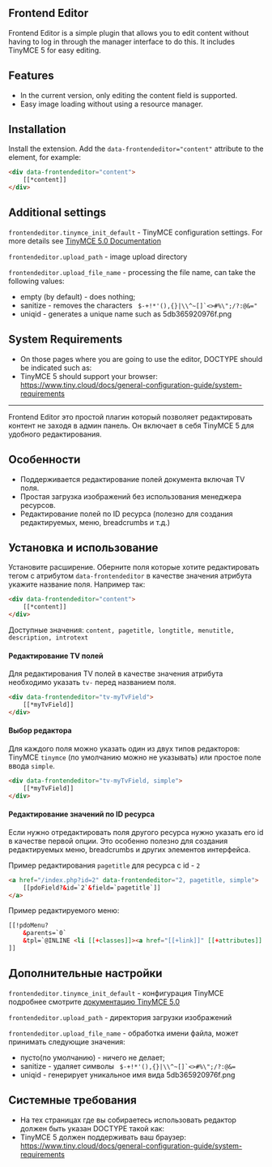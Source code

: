 ## Frontend Editor
Frontend Editor is a simple plugin that allows you to edit content without having to log in through the manager interface to do this. It includes TinyMCE 5 for easy editing.

## Features
- In the current version, only editing the content field is supported.
- Easy image loading without using a resource manager.

## Installation
Install the extension. Add the ```data-frontendeditor="content"``` attribute to the element, for example:
```html
<div data-frontendeditor="content">
    [[*content]]
</div>
```

## Additional settings
```frontendeditor.tinymce_init_default``` - TinyMCE configuration settings. For more details see [TinyMCE 5.0 Documentation](https://www.tiny.cloud/docs/)

```frontendeditor.upload_path``` - image upload directory

```frontendeditor.upload_file_name``` - processing the file name, can take the following values:
* empty (by default) - does nothing;
* sanitize - removes the characters ``` $-+!*'(),{}|\\^~[]`<>#%\";/?:@&="```
* uniqid - generates a unique name such as 5db365920976f.png

## System Requirements
* On those pages where you are going to use the editor, DOCTYPE should be indicated such as: <!DOCTYPE html>
* TinyMCE 5 should support your browser: https://www.tiny.cloud/docs/general-configuration-guide/system-requirements

___
Frontend Editor это простой плагин который позволяет редактировать контент не заходя в админ панель. Он включает в себя TinyMCE 5 для удобного редактирования.

## Особенности
- Поддерживается редактирование полей документа включая TV поля.
- Простая загрузка изображений без использования менеджера ресурсов.
- Редактирование полей по ID ресурса (полезно для создания редактируемых, меню, breadcrumbs и т.д.)

## Установка и использование
Установите расширение. Оберните поля которые хотите редактировать тегом с атрибутом ```data-frontendeditor``` в качестве значения атрибута укажите название поля. Например так:
```html
<div data-frontendeditor="content">
    [[*content]]
</div>
```
Доступные значения: ```content, pagetitle, longtitle, menutitle, description, introtext```

#### Редактирование TV полей
Для редактирования TV полей в качестве значения атрибута необходимо указать  ```tv-``` перед названием поля.
```html
<div data-frontendeditor="tv-myTvField">
    [[*myTvField]]
</div>
```

#### Выбор редактора
Для каждого поля можно указать один из двух типов редакторов: TinyMCE ```tinymce``` (по умолчанию можно не указывать) или простое поле ввода ```simple```.
```html
<div data-frontendeditor="tv-myTvField, simple">
    [[*myTvField]]
</div>
```

#### Редактирование значений по ID ресурса
Если нужно отредактировать поля другого ресурса нужно указать его id в качестве первой опции. Это особенно полезно для создания редактируемых меню, breadcrumbs и других элементов интерфейса. 

Пример редактирования ```pagetitle``` для ресурса с id - ```2```
```html
<a href="/index.php?id=2" data-frontendeditor="2, pagetitle, simple">
    [[pdoField?&id=`2`&field=`pagetitle`]]
</a>
```

Пример редактируемого меню:
```html
[[!pdoMenu?
    &parents=`0`
    &tpl=`@INLINE <li [[+classes]]><a href="[[+link]]" [[+attributes]] data-frontendeditor="[[+id]], menutitle, simple">[[+menutitle]]</a>[[+wrapper]]</li>`
]]
```

## Дополнительные настройки
```frontendeditor.tinymce_init_default``` - конфигурация TinyMCE подробнее смотрите [документацию TinyMCE 5.0 ](https://www.tiny.cloud/docs/)

```frontendeditor.upload_path``` - директория загрузки изображений

```frontendeditor.upload_file_name``` - обработка имени файла, может принимать следующие значения: 
* пусто(по умолчанию) - ничего не делает;
* sanitize - удаляет символы ``` $-+!*'(),{}|\\^~[]`<>#%\";/?:@&=``` 
* uniqid - генерирует уникальное имя вида 5db365920976f.png

## Системные требования
* На тех страницах где вы собираетесь использовать редактор должен быть указан DOCTYPE такой как: <!DOCTYPE html>
* TinyMCE 5 должен поддерживать ваш браузер: https://www.tiny.cloud/docs/general-configuration-guide/system-requirements
